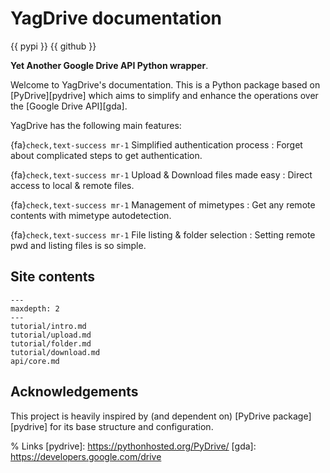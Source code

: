 # YagDrive documentation

{{ pypi }} {{ github }}

**Yet Another Google Drive API Python wrapper**.

Welcome to YagDrive's documentation. This is a Python package based on [PyDrive][pydrive] which aims to simplify and enhance the operations over the [Google Drive API][gda].

YagDrive has the following main features:

{fa}`check,text-success mr-1` Simplified authentication process
: Forget about complicated steps to get authentication.

{fa}`check,text-success mr-1` Upload & Download files made easy
: Direct access to local & remote files.

{fa}`check,text-success mr-1` Management of mimetypes
: Get any remote contents with mimetype autodetection.

{fa}`check,text-success mr-1` File listing & folder selection
: Setting remote pwd and listing files is so simple.

## Site contents

```{toctree}
---
maxdepth: 2
---
tutorial/intro.md
tutorial/upload.md
tutorial/folder.md
tutorial/download.md
api/core.md
```

## Acknowledgements

This project is heavily inspired by (and dependent on) [PyDrive package][pydrive] for its base structure and configuration.

% Links
[pydrive]: https://pythonhosted.org/PyDrive/
[gda]: https://developers.google.com/drive
